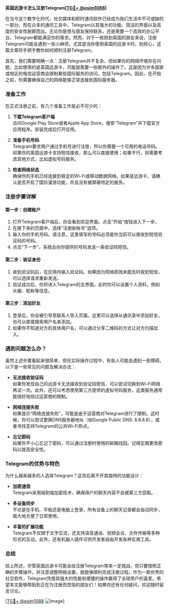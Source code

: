 **英国远游卡怎么注册Telegram[[TG💪+ @esim1088](https://t.me/s/esim1088)]**

在当今这个数字化时代，社交媒体和即时通讯软件已经成为我们生活中不可或缺的一部分。而在众多的通讯工具中，Telegram以其强大的功能、简洁的界面以及高度的安全性脱颖而出。无论你是想与朋友保持联系，还是需要一个高效的办公平台，Telegram都能满足你的需求。然而，对于一些刚到英国的朋友来说，注册Telegram可能会遇到一些小麻烦，尤其是当你使用英国的远游卡时。别担心，这篇文章将手把手教你如何顺利注册Telegram。

首先，我们需要明确一点：注册Telegram并不复杂，但如果你的网络环境存在问题，比如使用的是英国远游卡，可能就需要一些额外的操作了。这是因为许多国家或地区的电信运营商会限制某些国际服务的访问，包括Telegram。因此，在开始之前，你需要确保自己的网络能够正常连接到国际服务器。

### 准备工作

在正式注册之前，有几个准备工作是必不可少的：

1. **下载Telegram客户端**  
   访问Google Play Store或者Apple App Store，搜索“Telegram”并下载官方应用程序。安装完成后打开应用。

2. **准备手机号码**  
   Telegram要求用户通过手机号进行注册，所以你需要一个可用的电话号码。如果你的英国远游卡支持短信接收，那么可以直接使用；如果不行，则需要考虑其他方式，比如虚拟号码服务。

3. **检查网络状态**  
   确保你的手机已经连接到稳定的Wi-Fi或移动数据网络。如果是远游卡，请确认是否开启了国际漫游功能，并且没有被屏蔽特定的服务。

### 注册步骤详解

#### 第一步：创建账户
1. 打开Telegram客户端后，你会看到欢迎界面。点击“开始”按钮进入下一步。
2. 在接下来的页面中，选择“注册新账号”选项。
3. 输入你的手机号码。请注意，这里填写的号码必须是你当前可以接收到短信验证码的号码。
4. 点击“下一步”，系统会向你提供的号码发送一条验证码短信。

#### 第二步：验证身份
1. 收到验证码后，在应用内输入验证码。如果因为网络原因未能及时收到短信，可以选择请求重新发送。
2. 验证成功后，你将进入Telegram的主界面。此时你可以设置个人资料，例如头像、昵称等信息。

#### 第三步：添加好友
1. 登录后，你会被引导至联系人导入页面。这里可以选择从通讯录中添加好友，也可以直接搜索用户名来添加。
2. 如果你不知道对方的具体用户名，可以通过分享二维码的方式让对方扫描加入。

### 遇到问题怎么办？

虽然上述步骤看起来很简单，但在实际操作过程中，有些人可能会遇到一些障碍。以下是一些常见的问题及解决办法：

- **无法接收验证码**  
  如果你发现自己的远游卡无法接收到验证码短信，可以尝试切换到Wi-Fi网络再试一次。此外，还可以考虑使用第三方提供的虚拟号码服务，这类服务通常能很好地绕过运营商的限制。

- **网络连接失败**  
  如果提示“网络连接失败”，可能是由于运营商对Telegram进行了限制。这时候，你可以尝试更换DNS服务器地址（如Google Public DNS: 8.8.8.8），或者寻找支持Telegram的公共Wi-Fi热点。

- **忘记密码**  
  如果你不小心忘记了密码，可以通过注册时使用的邮箱找回。记得定期更改密码以提高安全性。

### Telegram的优势与特色

为什么越来越多的人选择Telegram？这背后离不开其独特的功能设计：

- **加密通信**  
  Telegram采用端到端加密技术，确保用户的聊天内容不会被第三方窃取。
  
- **多设备同步**  
  不论是在手机、平板还是电脑上登录，所有设备上的聊天记录都会自动同步，极大地方便了日常使用。

- **丰富的扩展功能**  
  Telegram不仅限于文字交流，还支持语音通话、视频会议、文件传输等多种形式的互动。此外，还有机器人插件可供开发者自由开发各种实用工具。

### 总结

综上所述，尽管英国远游卡可能会给注册Telegram带来一定挑战，但只要按照正确的步骤操作，并注意调整网络设置，就能够顺利完成注册过程。作为一款优秀的社交软件，Telegram凭借其强大的性能和便捷的操作赢得了全球用户的喜爱。希望本文能够帮助到正在为注册而苦恼的朋友们！如果你还有任何疑问，欢迎随时留言讨论。

[[TG💪+ @esim1088](https://t.me/s/esim1088) ![Image](https://i.postimg.cc/4NQfJmqS/Snipaste-2025-05-13-00-14-12.png)]